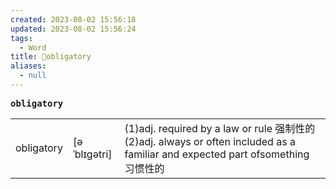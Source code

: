 ```yaml
---
created: 2023-08-02 15:56:18
updated: 2023-08-02 15:56:24
tags:
  - Word
title: 📖obligatory
aliases:
  - null
---
```


<pre><strong>obligatory</strong></pre>
|   |   |   |
|---|---|---|
|obligatory|[əˈblɪgətri]|(1)adj. required by a law or rule 强制性的(2)adj. always or often included as a familiar and expected part ofsomething 习惯性的|